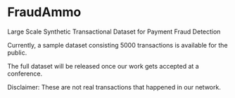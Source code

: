 # FraudAmmo
Large Scale Synthetic Transactional Dataset for Payment Fraud Detection

Currently, a sample dataset consisting 5000 transactions is available for the public.

The full dataset will be released once our work gets accepted at a conference.

Disclaimer: These are not real transactions that happened in our network.
